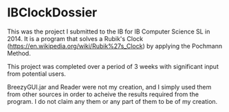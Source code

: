 # IBClockDossier
This was the project I submitted to the IB for IB Computer Science SL in 2014. It is a program that solves a Rubik's Clock (https://en.wikipedia.org/wiki/Rubik%27s_Clock) by applying the Pochmann Method.

This project was completed over a period of 3 weeks with significant input from potential users. 

BreezyGUI.jar and Reader were not my creation, and I simply used them from other sources in order to acheive the results required from the program. I do not claim any them or any part of them to be of my creation.
